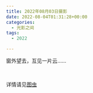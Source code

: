 ```yaml
---
title: 2022年08月03日摄影
date: 2022-08-04T01:31:28+00:00
categories:
  - 光影之间
tags:
  - 2022

---
```

窗外望去，互见一片云……

<img decoding="async" src="https://img.oceanum.top/22-08-0303.jpg!small" alt="" title="" /> 

<img decoding="async" src="https://img.oceanum.top/22-08-0305.jpg!small" alt="" title="" /> 

详情请见[图虫][1]

 [1]: https://tuchong.com/16012130/115311905/?user_id=16012130